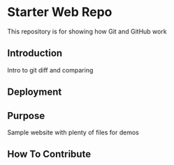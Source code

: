 # Starter Web Repo

This repository is for showing how Git and GitHub work

## Introduction

Intro to git diff and comparing

## Deployment

## Purpose

Sample website with plenty of files for demos

## How To Contribute
